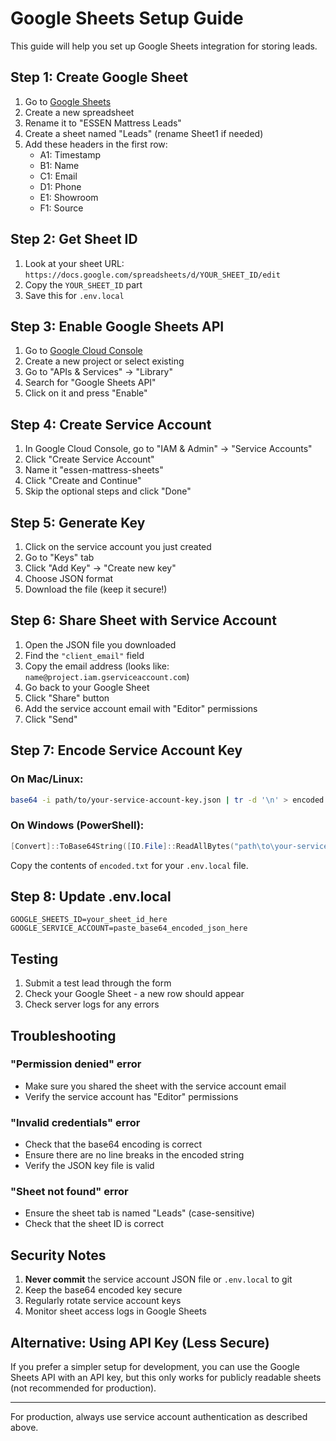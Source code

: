 # Google Sheets Setup Guide

This guide will help you set up Google Sheets integration for storing leads.

## Step 1: Create Google Sheet

1. Go to [Google Sheets](https://sheets.google.com)
2. Create a new spreadsheet
3. Rename it to "ESSEN Mattress Leads"
4. Create a sheet named "Leads" (rename Sheet1 if needed)
5. Add these headers in the first row:
   - A1: Timestamp
   - B1: Name
   - C1: Email
   - D1: Phone
   - E1: Showroom
   - F1: Source

## Step 2: Get Sheet ID

1. Look at your sheet URL: `https://docs.google.com/spreadsheets/d/YOUR_SHEET_ID/edit`
2. Copy the `YOUR_SHEET_ID` part
3. Save this for `.env.local`

## Step 3: Enable Google Sheets API

1. Go to [Google Cloud Console](https://console.cloud.google.com)
2. Create a new project or select existing
3. Go to "APIs & Services" → "Library"
4. Search for "Google Sheets API"
5. Click on it and press "Enable"

## Step 4: Create Service Account

1. In Google Cloud Console, go to "IAM & Admin" → "Service Accounts"
2. Click "Create Service Account"
3. Name it "essen-mattress-sheets"
4. Click "Create and Continue"
5. Skip the optional steps and click "Done"

## Step 5: Generate Key

1. Click on the service account you just created
2. Go to "Keys" tab
3. Click "Add Key" → "Create new key"
4. Choose JSON format
5. Download the file (keep it secure!)

## Step 6: Share Sheet with Service Account

1. Open the JSON file you downloaded
2. Find the `"client_email"` field
3. Copy the email address (looks like: `name@project.iam.gserviceaccount.com`)
4. Go back to your Google Sheet
5. Click "Share" button
6. Add the service account email with "Editor" permissions
7. Click "Send"

## Step 7: Encode Service Account Key

### On Mac/Linux:
```bash
base64 -i path/to/your-service-account-key.json | tr -d '\n' > encoded.txt
```

### On Windows (PowerShell):
```powershell
[Convert]::ToBase64String([IO.File]::ReadAllBytes("path\to\your-service-account-key.json")) | Out-File encoded.txt
```

Copy the contents of `encoded.txt` for your `.env.local` file.

## Step 8: Update .env.local

```env
GOOGLE_SHEETS_ID=your_sheet_id_here
GOOGLE_SERVICE_ACCOUNT=paste_base64_encoded_json_here
```

## Testing

1. Submit a test lead through the form
2. Check your Google Sheet - a new row should appear
3. Check server logs for any errors

## Troubleshooting

### "Permission denied" error
- Make sure you shared the sheet with the service account email
- Verify the service account has "Editor" permissions

### "Invalid credentials" error
- Check that the base64 encoding is correct
- Ensure there are no line breaks in the encoded string
- Verify the JSON key file is valid

### "Sheet not found" error
- Ensure the sheet tab is named "Leads" (case-sensitive)
- Check that the sheet ID is correct

## Security Notes

1. **Never commit** the service account JSON file or `.env.local` to git
2. Keep the base64 encoded key secure
3. Regularly rotate service account keys
4. Monitor sheet access logs in Google Sheets

## Alternative: Using API Key (Less Secure)

If you prefer a simpler setup for development, you can use the Google Sheets API with an API key, but this only works for publicly readable sheets (not recommended for production).

---

For production, always use service account authentication as described above.